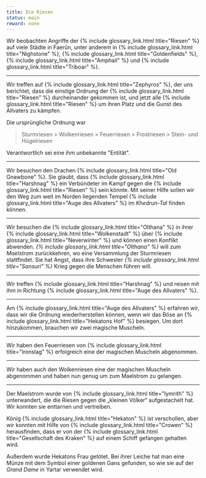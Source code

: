 ```yaml
---
title: Die Riesen
status: main
reward: none
---
```


Wir beobachten Angriffe der {% include glossary_link.html title="Riesen" %} auf viele Städte in Faerûn, unter anderem in {% include
glossary_link.html title="Nighstone" %}, {% include glossary_link.html title="Goldenfields" %}, {%
include glossary_link.html title="Amphail" %} und {% include glossary_link.html title="Triboar" %}.

---

Wir treffen auf {% include glossary_link.html title="Zephyros" %}, der uns berichtet, dass die
einstige Ordnung der {% include glossary_link.html title="Riesen" %} durcheinander gekommen ist, und jetzt alle {% include glossary_link.html title="Riesen" %} um ihren Platz und die
Gunst des Allvaters zu kämpfen.

Die ursprüngliche Ordnung war

> Sturmriesen > Wolkenriesen > Feuerriesen > Frostriesen > Stein- und Hügelriesen

Verantwortlich sei eine ihm unbekannte "Entität".

---

Wir besuchen den Drachen {% include glossary_link.html title="Old Gnawbone" %}. Sie glaubt, dass {%
include glossary_link.html title="Harshnag" %} ein Verbündeter im Kampf gegen die {% include glossary_link.html title="Riesen" %} sein
könnte. Mit seiner Hilfe sollen wir den Weg zum weit im Norden liegenden Tempel {% include
glossary_link.html title="Auge des Allvaters" %} im *Khedrun-Tal* finden können.

---

Wir besuchen die {% include glossary_link.html title="Olthana" %} in ihrer {% include glossary_link.html title="Wolkenstadt" %} über {%
include glossary_link.html title="Neverwinter" %} und können einen Konflikt abwenden. *{% include glossary_link.html title="Olthana" %}* will
zum *Maelstrom* zurückkehren, wo eine Versammlung der Sturmriesen stattfindet. Sie hat Angst, dass
ihre Schwester *{% include glossary_link.html title="Sansuri" %}* Krieg gegen die Menschen führen will.

---

Wir treffen {% include glossary_link.html title="Harshnag" %} und reisen mit ihm in Richtung {%
include glossary_link.html title="Auge des Allvaters" %}.

---

Am {% include glossary_link.html title="Auge des Allvaters" %} erfahren wir, dass wir die Ordnung
wiederherstellen können, wenn wir das Böse an {% include glossary_link.html title="Hekatons
Hof" %} besiegen. Um dort hinzukommen, brauchen wir zwei magische Muscheln.

---

Wir haben den Feuerriesen von {% include glossary_link.html title="Ironslag" %} erfolgreich
eine der magischen Muscheln abgenommen.

---

Wir haben auch den Wolkenriesen eine der magischen Muscheln abgenommen und haben nun genug um zum Maelstrom zu gelangen.

---

Der Maelstrom wurde von {% include glossary_link.html title="Iymrith" %} unterwandert, die die
Riesen gegen die „kleinen Völker“ aufgestachelt hat. Wir konnten sie enttarnen und vertreiben.

König {% include glossary_link.html title="Hekaton" %} ist verschollen, aber wir konnten mit Hilfe
von {% include glossary_link.html title="Crowen" %} herausfinden, dass er von der {% include
glossary_link.html title="Gesellschaft des Kraken" %} auf einem Schiff gefangen gehalten wird.

Außerdem wurde Hekatons Frau getötet. Bei ihrer Leiche hat man eine Münze mit dem Symbol einer
goldenen Gans gefunden, so wie sie auf der *Grand Dame* in Yartar verwendet wird.
